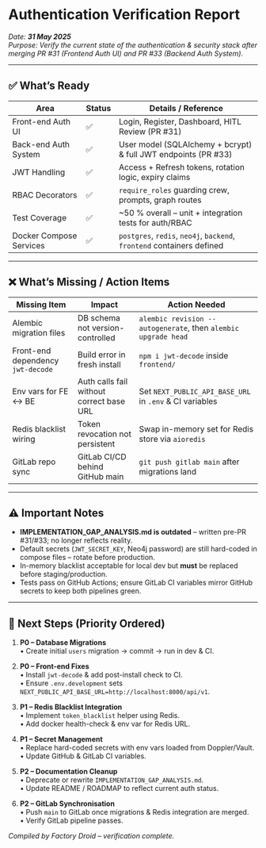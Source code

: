 # Authentication Verification Report  
_Date: **31 May 2025**_  
_Purpose: Verify the current state of the authentication & security stack after merging PR #31 (Frontend Auth UI) and PR #33 (Backend Auth System)._

---

## ✅ What’s Ready

| Area | Status | Details / Reference |
|------|--------|--------------------|
| Front-end Auth UI | ✅ | Login, Register, Dashboard, HITL Review (PR #31) |
| Back-end Auth System | ✅ | User model (SQLAlchemy + bcrypt) & full JWT endpoints (PR #33) |
| JWT Handling | ✅ | Access + Refresh tokens, rotation logic, expiry claims |
| RBAC Decorators | ✅ | `require_roles` guarding crew, prompts, graph routes |
| Test Coverage | ✅ | ~50 % overall – unit + integration tests for auth/RBAC |
| Docker Compose Services | ✅ | `postgres`, `redis`, `neo4j`, `backend`, `frontend` containers defined |

---

## ❌ What’s Missing / Action Items

| Missing Item | Impact | Action Needed |
|--------------|--------|---------------|
| Alembic migration files | DB schema not version-controlled | `alembic revision --autogenerate`, then `alembic upgrade head` |
| Front-end dependency `jwt-decode` | Build error in fresh install | `npm i jwt-decode` inside `frontend/` |
| Env vars for FE ↔︎ BE | Auth calls fail without correct base URL | Set `NEXT_PUBLIC_API_BASE_URL` in `.env` & CI variables |
| Redis blacklist wiring | Token revocation not persistent | Swap in-memory set for Redis store via `aioredis` |
| GitLab repo sync | GitLab CI/CD behind GitHub main | `git push gitlab main` after migrations land |

---

## ⚠️ Important Notes

* **IMPLEMENTATION_GAP_ANALYSIS.md is outdated** – written pre-PR #31/#33; no longer reflects reality.  
* Default secrets (`JWT_SECRET_KEY`, Neo4j password) are still hard-coded in compose files – rotate before production.  
* In-memory blacklist acceptable for local dev but **must** be replaced before staging/production.  
* Tests pass on GitHub Actions; ensure GitLab CI variables mirror GitHub secrets to keep both pipelines green.

---

## 🚀 Next Steps (Priority Ordered)

1. **P0 – Database Migrations**  
   • Create initial `users` migration → commit → run in dev & CI.

2. **P0 – Front-end Fixes**  
   • Install `jwt-decode` & add post-install check to CI.  
   • Ensure `.env.development` sets `NEXT_PUBLIC_API_BASE_URL=http://localhost:8000/api/v1`.

3. **P1 – Redis Blacklist Integration**  
   • Implement `token_blacklist` helper using Redis.  
   • Add docker health-check & env var for Redis URL.

4. **P1 – Secret Management**  
   • Replace hard-coded secrets with env vars loaded from Doppler/Vault.  
   • Update GitHub & GitLab CI variables.

5. **P2 – Documentation Cleanup**  
   • Deprecate or rewrite `IMPLEMENTATION_GAP_ANALYSIS.md`.  
   • Update README / ROADMAP to reflect current auth status.

6. **P2 – GitLab Synchronisation**  
   • Push `main` to GitLab once migrations & Redis integration are merged.  
   • Verify GitLab pipeline passes.

_Compiled by Factory Droid – verification complete._  
